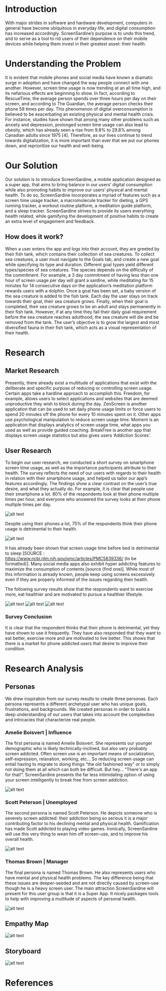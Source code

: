 # Introduction
With major strides in software and hardware development, computers in general have become ubiquitous in everyday life, and digital consumption has increased accordingly. ScreenSardine’s purpose is to undo this trend, and to serve as a tool to rid users of their dependence on their mobile devices while helping them invest in their greatest asset: their health.

# Understanding the Problem
It is evident that mobile phones and social media have known a dramatic surge in adoption and have changed the way people connect with one another. However, screen time usage is now trending at an all time high, and its nefarious effects are beginning to show. In fact, according to RescueTime, the average person spends over three hours per day on their screen, and according to The Guardian, the average person checks their phone 58 times per day. This phenomenon of digital overconsumption is believed to be exacerbating an existing physical and mental health crisis. For instance, studies have shown that among many other problems such as anxiety and depression, prolonged screen time usage can also lead to obesity, which has already seen a rise from 9.8% to 29.8% among Canadian adults since 1975 [4]. Therefore, as our lives continue to trend towards digitalization, it is more important than ever that we put our phones down, and reprioritize our health and well-being. 

# Our Solution
Our solution is to introduce ScreenSardine, a mobile application designed as a super app, that aims to bring balance in our users’ digital consumption while also promoting habits to improve our users’ physical and mental health. To do so, ScreenSardine incorporates a myriad of features such as a screen time usage tracker, a macromolecule tracker for dieting, a GPS running tracker, a workout routine platform, a meditation guide platform, and a sleep tracker. ScreenSardine strives to provide its users everything health related, while gamifying the development of positive habits to create an extra level of engagement and feedback.

## How does it work?
When a user enters the app and logs into their account, they are greeted by their fish tank, which contains their collection of sea creatures. To collect sea creatures, a user must navigate to the Goals tab, and create a new goal while specifying its type and duration. Different goal types yield different types/species of sea creatures. The species depends on the difficulty of the commitment. For example, a 3 day commitment of having less than one hour of screen usage per day will grant a sardine, while meditating for 15 minutes for 14 consecutive days on the application’s meditation platform rewards users with a dolphin. Once a goal has been set, a  baby version of the sea creature is added to the fish tank. Each day the user stays on track towards their goal, their sea creature grows.  Finally, when their goal is completed, their sea creature grows to be an adult and stays permanently in their fish tank.  However, if at any time they fail their daily goal requirement before the sea creature reaches adulthood, the sea creature will die and be removed from the tank. The user’s objective is to grow the largest and most diversified fauna in their fish tank, which acts as a visual representation of their health. 

# Research
## Market Research
Presently, there already exist a multitude of applications that exist with the deliberate and specific purpose of reducing or controlling screen usage. Certain apps take a hardline approach to accomplish this.  Freedom, for example, allows users to select applications and websites that are deemed unproductive they wish to block during the day.  ZenScreen is another application that can be used to set daily phone usage limits or force users to spend 20 minutes off the phone for every 10 minutes spent on it.  Other apps use psychological manipulation to reduce screen usage time.  Moment is an application that displays analytics of screen usage time, what apps you used as well as provide guided coaching.  BreakFree is another app that displays screen usage statistics but also gives users ‘Addiction Scores’.  

## User Research

To begin our user research, we conducted a short survey on smartphone screen time usage, as well as the importance participants attribute to their health. The survey reflects the need of our users with regards to their health in relation with their smartphone usage, and helped us tailor our app’s features accordingly.
The findings show a clear contrast on the user’s true desire, and what they actually do. For example, it is clear that people use their smartphone a lot. 80% of the respondents look at their phone multiple times per hour, and everyone who answered the survey looks at their phone multiple times per day. 

![alt text](https://raw.githubusercontent.com/MartensCedric/SOEN357-miniproject/gh-pages/images/survey_phone_frequency.png "Survey Phone Frequency")

Despite using their phones a lot, 75% of the respondents think their phone usage is detrimental to their health. 

![alt text](https://raw.githubusercontent.com/MartensCedric/SOEN357-miniproject/gh-pages/images/survey_phone_productivity.png "Survey Phone Productivity")

It has already been shown that screen usage time before bed is detrimental to sleep [SOURCE : https://www.ncbi.nlm.nih.gov/pmc/articles/PMC5839336/ (to be formatted)]. Many social media apps also exhibit hyper addicting features to maximize the consumption of contents [source (find one)]. While most of this information is already known, people keep using screens excessively even if they are properly informed of the issues regarding their health.

The following survey results show that the respondents want to exercise more, eat healthier and are motivated to pursue a healthier lifestyle.

![alt text](https://raw.githubusercontent.com/MartensCedric/SOEN357-miniproject/gh-pages/images/survey_healthy_lifestyle.png "Survey Healthy Lifestyle")
![alt text](https://raw.githubusercontent.com/MartensCedric/SOEN357-miniproject/gh-pages/images/survey_exercise.png "Survey Exercise")
![alt text](https://raw.githubusercontent.com/MartensCedric/SOEN357-miniproject/gh-pages/images/survey_eat_healthy.png "Survey Eat Healthy")
### Survey Conclusion
It is clear that the respondent thinks that their phone is detrimental, yet they have shown to use it frequently. They have also responded that they want to eat better, exercise more and are motivated to live better. This shows that there is a market for phone addicted users that desire to improve their condition.


# Research Analysis
## Personas
We drew inspiration from our survey results to create three personas.  Each persona represents a different archetypal user who has unique goals, frustrations, and backgrounds.  We created personas in order to build a deep understanding of our users that takes into account the complexities and intricacies that characterize real people.

### Amelie Boisvert | Influence
The first persona is named Amelie Boisvert.  She represents our younger demographic who is likely technically-inclined, but also very probably screen addicted.  Often screen use is an important means of socialization, self-expression, relaxation, working, etc…  So reducing screen usage can entail having to migrate to doing things “the old fashioned way” or to simply not doing them at all which can both be difficult.  But hey… “There's an app for that!”.  ScreenSardine presents the far less intimidating option of using your screen intelligently to break free from screen addiction.

![alt text](https://raw.githubusercontent.com/MartensCedric/SOEN357-miniproject/gh-pages/images/persona_amelie.png "Persona Amelie")

### Scott Peterson | Unemployed
The second persona is named Scott Peterson.  He depicts someone who is severely screen addicted: their addiction being so serious it is a major contributing factor to his declining mental and physical health.  Gamification has made Scott addicted to playing video games.  Ironically, ScreenSardine will use this very thing to wean him off screen-use, and to improve his overall health.

![alt text](https://raw.githubusercontent.com/MartensCedric/SOEN357-miniproject/gh-pages/images/persona_amelie.png "Persona Scott")

### Thomas Brown | Manager
The final persona is named Thomas Brown. He also represents users who have mental and physical health problems.  The key difference being that these issues are deeper-seeded and are not directly caused by screen-use though he is a heavy screen user.  The main attraction ScreenSardine will present for this user group is that it is a Super App.  It nicely packages  tools to help with improving a multitude of aspects of personal health.

![alt text](https://raw.githubusercontent.com/MartensCedric/SOEN357-miniproject/gh-pages/images/persona_amelie.png "Persona Thomas")

## Empathy Map
![alt text](https://raw.githubusercontent.com/MartensCedric/SOEN357-miniproject/gh-pages/images/empathy_map.png "Empathy Map")

## Storyboard
![alt text](https://raw.githubusercontent.com/MartensCedric/SOEN357-miniproject/gh-pages/images/storyboard.jpg "Storyboard")


# References

